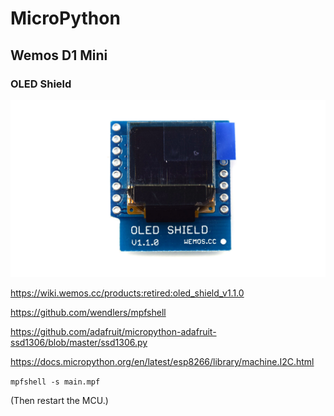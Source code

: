 # MicroPython

## Wemos D1 Mini

### OLED Shield

![oled_v1.1.0_2.jpg](./oled_v1.1.0_1.jpg)

https://wiki.wemos.cc/products:retired:oled_shield_v1.1.0

https://github.com/wendlers/mpfshell

https://github.com/adafruit/micropython-adafruit-ssd1306/blob/master/ssd1306.py

https://docs.micropython.org/en/latest/esp8266/library/machine.I2C.html

`mpfshell -s main.mpf`

(Then restart the MCU.)

